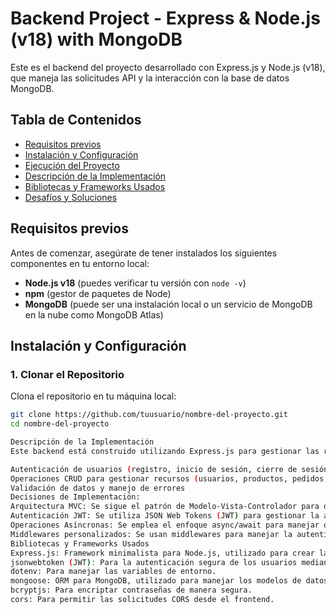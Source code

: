 # Backend Project - Express & Node.js (v18) with MongoDB

Este es el backend del proyecto desarrollado con Express.js y Node.js (v18), que maneja las solicitudes API y la interacción con la base de datos MongoDB.

## Tabla de Contenidos

- [Requisitos previos](#requisitos-previos)
- [Instalación y Configuración](#instalación-y-configuración)
- [Ejecución del Proyecto](#ejecución-del-proyecto)
- [Descripción de la Implementación](#descripción-de-la-implementación)
- [Bibliotecas y Frameworks Usados](#bibliotecas-y-frameworks-usados)
- [Desafíos y Soluciones](#desafíos-y-soluciones)

## Requisitos previos

Antes de comenzar, asegúrate de tener instalados los siguientes componentes en tu entorno local:

- **Node.js v18** (puedes verificar tu versión con `node -v`)
- **npm** (gestor de paquetes de Node)
- **MongoDB** (puede ser una instalación local o un servicio de MongoDB en la nube como MongoDB Atlas)

## Instalación y Configuración

### 1. Clonar el Repositorio

Clona el repositorio en tu máquina local:

```bash
git clone https://github.com/tuusuario/nombre-del-proyecto.git
cd nombre-del-proyecto

Descripción de la Implementación
Este backend está construido utilizando Express.js para gestionar las rutas API y MongoDB como base de datos. La aplicación maneja operaciones como:

Autenticación de usuarios (registro, inicio de sesión, cierre de sesión)
Operaciones CRUD para gestionar recursos (usuarios, productos, pedidos, etc.)
Validación de datos y manejo de errores
Decisiones de Implementación:
Arquitectura MVC: Se sigue el patrón de Modelo-Vista-Controlador para organizar el código de manera eficiente y escalable.
Autenticación JWT: Se utiliza JSON Web Tokens (JWT) para gestionar la autenticación y autorización segura de los usuarios.
Operaciones Asíncronas: Se emplea el enfoque async/await para manejar operaciones asíncronas de manera limpia y evitar el "callback hell".
Middlewares personalizados: Se usan middlewares para manejar la autenticación, los logs y los errores.
Bibliotecas y Frameworks Usados
Express.js: Framework minimalista para Node.js, utilizado para crear las rutas y gestionar las solicitudes HTTP.
jsonwebtoken (JWT): Para la autenticación segura de los usuarios mediante tokens.
dotenv: Para manejar las variables de entorno.
mongoose: ORM para MongoDB, utilizado para manejar los modelos de datos y las interacciones con la base de datos.
bcryptjs: Para encriptar contraseñas de manera segura.
cors: Para permitir las solicitudes CORS desde el frontend.
